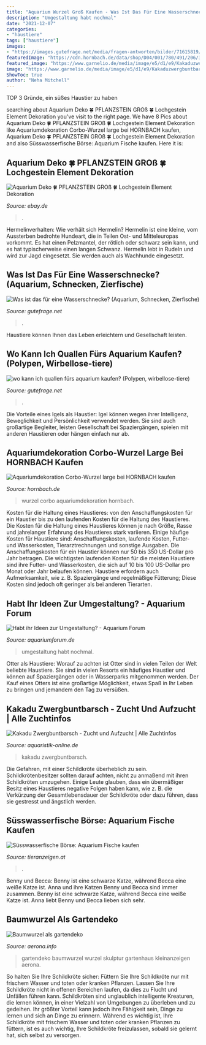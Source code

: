 ```yaml
---
title: "Aquarium Wurzel Groß Kaufen - Was Ist Das Für Eine Wasserschnecke? (aquarium, Schnecken, Zierfische)"
description: "Umgestaltung habt nochmal"
date: "2021-12-07"
categories:
- "haustiere"
tags: ["haustiere"]
images:
- "https://images.gutefrage.net/media/fragen-antworten/bilder/71615819/0_full.jpg?v=1359149027000"
featuredImage: "https://cdn.hornbach.de/data/shop/D04/001/780/491/206/358/DV_8_6416514_01_4c_DE_20170731120656.jpg"
featured_image: "https://www.garnelio.de/media/image/e5/d1/e9/Kakaduzwergbuntbarsch-orange7qDL73s3nSnqn_600x600.jpg"
image: "https://www.garnelio.de/media/image/e5/d1/e9/Kakaduzwergbuntbarsch-orange7qDL73s3nSnqn_600x600.jpg"
ShowToc: true
author: "Neha Mitchell"
---
```



TOP 3 Gründe, ein süßes Haustier zu haben

	

		
searching about Aquarium Deko 🍀 PFLANZSTEIN GROß 🍀 Lochgestein Element Dekoration you've visit to the right page. We have 8 Pics about Aquarium Deko 🍀 PFLANZSTEIN GROß 🍀 Lochgestein Element Dekoration like Aquariumdekoration Corbo-Wurzel large bei HORNBACH kaufen, Aquarium Deko 🍀 PFLANZSTEIN GROß 🍀 Lochgestein Element Dekoration and also Süsswasserfische Börse: Aquarium Fische kaufen. Here it is:
		
    
## Aquarium Deko 🍀 PFLANZSTEIN GROß 🍀 Lochgestein Element Dekoration

<img loading=lazy src="https://i.ebayimg.com/images/g/OCAAAOSwB4BaKcL~/s-l400.jpg" onerror="this.onerror=null;this.src='https://tse2.mm.bing.net/th?id=OIP.0DHdlRg3ib-VgbJbsoISPAAAAA&amp;pid=15.1';" alt="Aquarium Deko 🍀 PFLANZSTEIN GROß 🍀 Lochgestein Element Dekoration">

_Source: ebay.de_

>. 

	

Hermelinverhalten: Wie verhält sich Hermelin?
Hermelin ist eine kleine, vom Aussterben bedrohte Hundeart, die in Teilen Ost- und Mitteleuropas vorkommt. Es hat einen Pelzmantel, der rötlich oder schwarz sein kann, und es hat typischerweise einen langen Schwanz. Hermelin lebt in Rudeln und wird zur Jagd eingesetzt. Sie werden auch als Wachhunde eingesetzt.

    
## Was Ist Das Für Eine Wasserschnecke? (Aquarium, Schnecken, Zierfische)

<img loading=lazy src="https://images.gutefrage.net/media/fragen/bilder/was-ist-das-fuer-eine-wasserschnecke/1_original.jpg?v=1447609911000" onerror="this.onerror=null;this.src='https://tse1.mm.bing.net/th?id=OIP.RudjjNHIQSDulQtRQ85O_wHaHa&amp;pid=15.1';" alt="Was ist das für eine Wasserschnecke? (Aquarium, Schnecken, Zierfische)">

_Source: gutefrage.net_

>. 

	

Haustiere können Ihnen das Leben erleichtern und Gesellschaft leisten.

    
## Wo Kann Ich Quallen Fürs Aquarium Kaufen? (Polypen, Wirbellose-tiere)

<img loading=lazy src="https://images.gutefrage.net/media/fragen-antworten/bilder/71615819/0_full.jpg?v=1359149027000" onerror="this.onerror=null;this.src='https://tse2.mm.bing.net/th?id=OIP.D9hPzOAbRBK0X4lnfUHe2AHaFj&amp;pid=15.1';" alt="wo kann ich quallen fürs aquarium kaufen? (Polypen, wirbellose-tiere)">

_Source: gutefrage.net_

>. 

	

Die Vorteile eines Igels als Haustier: Igel können wegen ihrer Intelligenz, Beweglichkeit und Persönlichkeit verwendet werden. Sie sind auch großartige Begleiter, leisten Gesellschaft bei Spaziergängen, spielen mit anderen Haustieren oder hängen einfach nur ab.

    
## Aquariumdekoration Corbo-Wurzel Large Bei HORNBACH Kaufen

<img loading=lazy src="https://cdn.hornbach.de/data/shop/D04/001/780/491/206/358/DV_8_6416514_01_4c_DE_20170731120656.jpg" onerror="this.onerror=null;this.src='https://tse1.mm.bing.net/th?id=OIP.YtFSKtaXk-AqpqI3_eV1lQHaF7&amp;pid=15.1';" alt="Aquariumdekoration Corbo-Wurzel large bei HORNBACH kaufen">

_Source: hornbach.de_

>wurzel corbo aquariumdekoration hornbach. 

	

Kosten für die Haltung eines Haustieres: von den Anschaffungskosten für ein Haustier bis zu den laufenden Kosten für die Haltung des Haustieres.
Die Kosten für die Haltung eines Haustieres können je nach Größe, Rasse und jahrelanger Erfahrung des Haustieres stark variieren. Einige häufige Kosten für Haustiere sind: Anschaffungskosten, laufende Kosten, Futter- und Wasserkosten, Tierarztrechnungen und sonstige Ausgaben. Die Anschaffungskosten für ein Haustier können nur 50 bis 350 US-Dollar pro Jahr betragen. Die wichtigsten laufenden Kosten für die meisten Haustiere sind ihre Futter- und Wasserkosten, die sich auf 10 bis 100 US-Dollar pro Monat oder Jahr belaufen können. Haustiere erfordern auch Aufmerksamkeit, wie z. B. Spaziergänge und regelmäßige Fütterung; Diese Kosten sind jedoch oft geringer als bei anderen Tierarten.

    
## Habt Ihr Ideen Zur Umgestaltung? - Aquarium Forum

<img loading=lazy src="https://www.aquariumforum.de/gallery/files/3/2/2/4/6/aquarium31-med.jpg" onerror="this.onerror=null;this.src='https://tse3.mm.bing.net/th?id=OIP.sdXEPnRO_zgyl8R3EF9S-AHaE8&amp;pid=15.1';" alt="Habt ihr Ideen zur Umgestaltung? - Aquarium Forum">

_Source: aquariumforum.de_

>umgestaltung habt nochmal. 

	

Otter als Haustiere: Worauf zu achten ist
Otter sind in vielen Teilen der Welt beliebte Haustiere. Sie sind in vielen Resorts ein häufiges Haustier und können auf Spaziergängen oder in Wasserparks mitgenommen werden. Der Kauf eines Otters ist eine großartige Möglichkeit, etwas Spaß in Ihr Leben zu bringen und jemandem den Tag zu versüßen.

    
## Kakadu Zwergbuntbarsch - Zucht Und Aufzucht | Alle Zuchtinfos

<img loading=lazy src="https://www.garnelio.de/media/image/e5/d1/e9/Kakaduzwergbuntbarsch-orange7qDL73s3nSnqn_600x600.jpg" onerror="this.onerror=null;this.src='https://tse4.mm.bing.net/th?id=OIP.tBk9Sv1h7IXURoui8uyVUQHaF7&amp;pid=15.1';" alt="Kakadu Zwergbuntbarsch - Zucht und Aufzucht | Alle Zuchtinfos">

_Source: aquaristik-online.de_

>kakadu zwergbuntbarsch. 

	

Die Gefahren, mit einer Schildkröte überheblich zu sein.
Schildkrötenbesitzer sollten darauf achten, nicht zu anmaßend mit ihren Schildkröten umzugehen. Einige Leute glauben, dass ein übermäßiger Besitz eines Haustieres negative Folgen haben kann, wie z. B. die Verkürzung der Gesamtlebensdauer der Schildkröte oder dazu führen, dass sie gestresst und ängstlich werden.

    
## Süsswasserfische Börse: Aquarium Fische Kaufen

<img loading=lazy src="https://www.tieranzeigen.at/fische/suesswasserfische/suesswasserfische.jpg" onerror="this.onerror=null;this.src='https://tse2.mm.bing.net/th?id=OIP.Pq769TeBJsW6lp-g4V6liwHaFj&amp;pid=15.1';" alt="Süsswasserfische Börse: Aquarium Fische kaufen">

_Source: tieranzeigen.at_

>. 

	

Benny und Becca: Benny ist eine schwarze Katze, während Becca eine weiße Katze ist.
Anna und ihre Katzen Benny und Becca sind immer zusammen. Benny ist eine schwarze Katze, während Becca eine weiße Katze ist. Anna liebt Benny und Becca lieben sich sehr.

    
## Baumwurzel Als Gartendeko

<img loading=lazy src="https://aerona.info/images5/0620/baumwurzel-als-gartendeko/baumwurzel-als-gartendeko-91.jpg" onerror="this.onerror=null;this.src='https://tse1.mm.bing.net/th?id=OIP.UWsGcNNzv3y4ut9Jy6QZvwAAAA&amp;pid=15.1';" alt="Baumwurzel als gartendeko">

_Source: aerona.info_

>gartendeko baumwurzel wurzel skulptur gartenhaus kleinanzeigen aerona. 

	

So halten Sie Ihre Schildkröte sicher: Füttern Sie Ihre Schildkröte nur mit frischem Wasser und toten oder kranken Pflanzen. Lassen Sie Ihre Schildkröte nicht in offenen Bereichen laufen, da dies zu Flucht und Unfällen führen kann.
Schildkröten sind unglaublich intelligente Kreaturen, die lernen können, in einer Vielzahl von Umgebungen zu überleben und zu gedeihen. Ihr größter Vorteil kann jedoch ihre Fähigkeit sein, Dinge zu lernen und sich an Dinge zu erinnern. Während es wichtig ist, Ihre Schildkröte mit frischem Wasser und toten oder kranken Pflanzen zu füttern, ist es auch wichtig, Ihre Schildkröte freizulassen, sobald sie gelernt hat, sich selbst zu versorgen.

